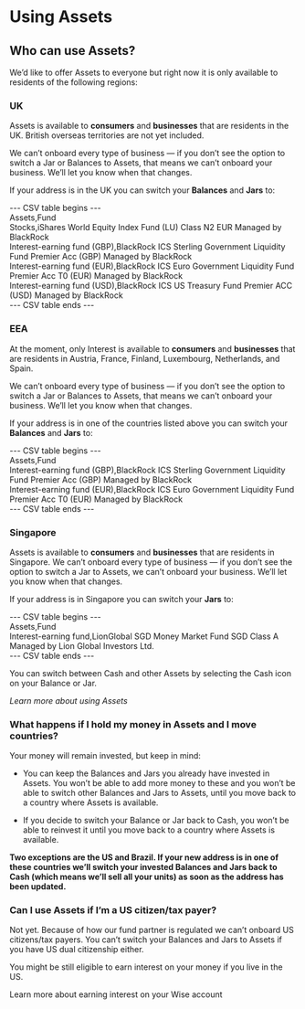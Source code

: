 # Using Assets  
## Who can use Assets?  
We’d like to offer Assets to everyone but right now it is only available to residents of the following regions: 

### **UK**

Assets is available to **consumers** and **businesses** that are residents in the UK. British overseas territories are not yet included.

We can’t onboard every type of business — if you don’t see the option to switch a Jar or Balances to Assets, that means we can’t onboard your business. We’ll let you know when that changes.

If your address is in the UK you can switch your **Balances** and **Jars** to:


--- CSV table begins ---  
Assets,Fund  
Stocks,iShares World Equity Index Fund (LU) Class N2 EUR Managed by BlackRock  
Interest-earning fund (GBP),BlackRock ICS Sterling Government Liquidity Fund Premier Acc (GBP) Managed by BlackRock  
Interest-earning fund (EUR),BlackRock ICS Euro Government Liquidity Fund Premier Acc T0 (EUR) Managed by BlackRock  
Interest-earning fund (USD),BlackRock ICS US Treasury Fund Premier ACC (USD) Managed by BlackRock  
--- CSV table ends ---  


### EEA

At the moment, only Interest is available to **consumers** and **businesses** that are residents in Austria, France, Finland, Luxembourg, Netherlands, and Spain. 

We can’t onboard every type of business — if you don’t see the option to switch a Jar or Balances to Assets, that means we can’t onboard your business. We’ll let you know when that changes.

If your address is in one of the countries listed above you can switch your **Balances** and **Jars** to:


--- CSV table begins ---  
Assets,Fund  
Interest-earning fund (GBP),BlackRock ICS Sterling Government Liquidity Fund Premier Acc (GBP) Managed by BlackRock  
Interest-earning fund (EUR),BlackRock ICS Euro Government Liquidity Fund Premier Acc T0 (EUR) Managed by BlackRock  
--- CSV table ends ---  


###  **Singapore**

Assets is available to **consumers** and **businesses** that are residents in Singapore. We can’t onboard every type of business — if you don’t see the option to switch a Jar to Assets, we can’t onboard your business. We’ll let you know when that changes.

If your address is in Singapore you can switch your **Jars** to:


--- CSV table begins ---  
Assets,Fund  
Interest-earning fund,LionGlobal SGD Money Market Fund SGD Class A Managed by Lion Global Investors Ltd.  
--- CSV table ends ---  


You can switch between Cash and other Assets by selecting the Cash icon on your Balance or Jar. 

_Learn more about using Assets_

### **What happens if I hold my money in Assets and I move countries?**

Your money will remain invested, but keep in mind:

  * You can keep the Balances and Jars you already have invested in Assets. You won’t be able to add more money to these and you won’t be able to switch other Balances and Jars to Assets, until you move back to a country where Assets is available.

  * If you decide to switch your Balance or Jar back to Cash, you won’t be able to reinvest it until you move back to a country where Assets is available. 




**Two exceptions are the US and Brazil. If your new address is in one of these countries we’ll switch your invested Balances and Jars back to Cash (which means we’ll sell all your units) as soon as the address has been updated.**

###  **Can I use Assets if I’m a US citizen/tax payer?**

Not yet. Because of how our fund partner is regulated we can’t onboard US citizens/tax payers. You can’t switch your Balances and Jars to Assets if you have US dual citizenship either. 

You might be still eligible to earn interest on your money if you live in the US.

Learn more about earning interest on your Wise account